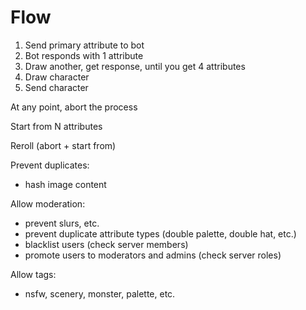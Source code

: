 # Flow

1. Send primary attribute to bot
2. Bot responds with 1 attribute
3. Draw another, get response, until you get 4 attributes
4. Draw character
5. Send character

At any point, abort the process

Start from N attributes

Reroll (abort + start from)




Prevent duplicates:
- hash image content



Allow moderation:
- prevent slurs, etc.
- prevent duplicate attribute types (double palette, double hat, etc.)
- blacklist users (check server members)
- promote users to moderators and admins (check server roles)




Allow tags:
- nsfw, scenery, monster, palette, etc.
